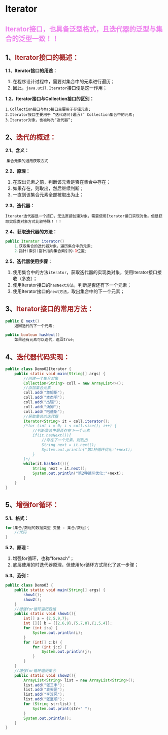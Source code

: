 # Iterator<E>

## <span style="color:violet">Iterator<E>接口，也具备泛型格式，且迭代器的泛型与集合的泛型一致！！</span>

## 1、<span style="color:brown">Iterator接口的概述：</span>

**1.1、Iterator接口的用途：**

1. 在程序设计过程中，需要对集合中的元素进行遍历；
2. 因此，`java.util.Iterator`接口便是这一作用；

**1.2、Iterator接口与Collection接口的区别：**

```apl
1.Collection接口与Map接口主要用于存储元素;
2.Iterator接口主要用于 “迭代访问(遍历)” Collection集合中的元素;
3.Iterator对象，也被称为“迭代器”;
```

## 2、<span style="color:brown">迭代的概述：</span>

**2.1、含义：**

​	`集合元素的通用获取方式`

**2.2、原理：**

1. 在取出元素之前，判断该元素是否在集合中存在；
2. 如果存在，则取出，然后继续判断；
3. 一直到该集合元素全部被取出为止；

**2.3、迭代器：**

```apl
Iterator迭代器是一个接口，无法直接创建对象，需要使用Iterator接口实现对象。但是获取实现类对象方式比较特殊！！！
```

**2.4、获取迭代器的方法：**

```java
public Iterator iterator()
    1.获取集合的迭代器对象，遍历集合中的元素;
	2.指针(索引)指针指向集合索引的-1位置;
```

**2.5、迭代器使用步骤：**

1. 使用集合中的方法`iterator`，获取迭代器的实现类对象，使用Iterator接口接收（多态）；
2. 使用Iterator接口的`hasNext方法`，判断是否还有下一个元素；
3. 使用Iterator接口的`next方法`，取出集合中的下一个元素；

## 3、<span style="color:brown">Iterator接口的常用方法：</span>

```java
public E next()
    返回迭代的下一个元素;
```

```java
public boolean hasNext()
    如果还有元素可以迭代，返回true;
```

## 4、<span style="color:brown">迭代器代码实现：</span>

```java
public class Demo02Iterator {
    public static void main(String[] args) {
        //创建一个集合对象
        Collection<String> coll = new ArrayList<>();
        //添加集合元素
        coll.add("詹姆斯");
        coll.add("本杰明");
        coll.add("杰瑞");
        coll.add("汤姆");
        coll.add("哈迪斯");
        //获取集合的迭代器
        Iterator<String> it = coll.iterator();
        /*for (int i = 0; i < coll.size(); i++) {
            //判断集合中是否存在下一个元素
            if(it.hasNext()){
                //存在下一个元素，则取出
                String next = it.next();
                System.out.println("第1种循环优化:"+next);
            }
        }*/
        while(it.hasNext()){
            String next = it.next();
            System.out.println("第2种循环优化:"+next);
        }
    }
}
```

## 5、<span style="color:brown">增强for循环：</span>

**5.1、格式：**

```java
for(集合/数组的数据类型 变量 : 集合/数组){
    //代码
}
```

**5.2、原理：**

1. 增强for循环，也称“foreach”；
2. 底层使用的时迭代器原理，但使用for循环方式简化了这一步骤；

**5.3、范例：**

```java
public class Demo03 {
    public static void main(String[] args) {
        show1();
        show2();
    }
    //增强for循环遍历数组
    public static void show1(){
        int[] a = {2,5,9,7};
        int [][] b = {{2,6,9},{5,7,8},{1,5,4}};
        for (int i:a) {
            System.out.println(i);
        }
        for (int[] c:b) {
            for (int j:c) {
                System.out.println(j);
            }
        }
    }
    //增强for循环遍历集合
    public static void show2(){
        ArrayList<String> list = new ArrayList<String>();
        list.add("张三丰");
        list.add("袁天罡");
        list.add("李淳风");
        list.add("张至顺");
        for (String str:list) {
            System.out.print(str+" ");
        }
        System.out.println();
    }
}
```

